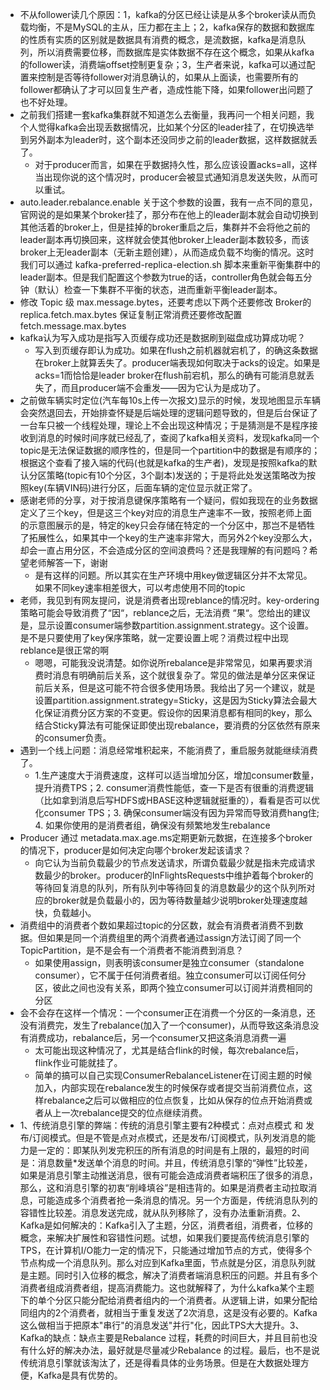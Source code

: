 + 不从follower读几个原因：1，kafka的分区已经让读是从多个broker读从而负载均衡，不是MySQL的主从，压力都在主上；2，kafka保存的数据和数据库的性质有实质的区别就是数据具有消费的概念，是流数据，kafka是消息队列，所以消费需要位移，而数据库是实体数据不存在这个概念，如果从kafka的follower读，消费端offset控制更复杂；3，生产者来说，kafka可以通过配置来控制是否等待follower对消息确认的，如果从上面读，也需要所有的follower都确认了才可以回复生产者，造成性能下降，如果follower出问题了也不好处理。
+ 之前我们搭建一套kafka集群就不知道怎么去衡量，我再问一个相关问题，我个人觉得kafka会出现丢数据情况，比如某个分区的leader挂了，在切换选举到另外副本为leader时，这个副本还没同步之前的leader数据，这样数据就丢了。
  + 对于producer而言，如果在乎数据持久性，那么应该设置acks=all，这样当出现你说的这个情况时，producer会被显式通知消息发送失败，从而可以重试。
+ auto.leader.rebalance.enable 关于这个参数的设置，我有一点不同的意见，官网说的是如果某个broker挂了，那分布在他上的leader副本就会自动切换到其他活着的broker上，但是挂掉的broker重启之后，集群并不会将他之前的leader副本再切换回来，这样就会使其他broker上leader副本数较多，而该broker上无leader副本（无新主题创建），从而造成负载不均衡的情况。这时我们可以通过 kafka-preferred-replica-election.sh 脚本来重新平衡集群中的leader副本。但是我们配置这个参数为true的话，controller角色就会每五分钟（默认）检查一下集群不平衡的状态，进而重新平衡leader副本。
+ 修改 Topic 级 max.message.bytes，还要考虑以下两个还要修改 Broker的 replica.fetch.max.bytes 保证复制正常消费还要修改配置 fetch.message.max.bytes
+ kafka认为写入成功是指写入页缓存成功还是数据刷到磁盘成功算成功呢？
  + 写入到页缓存即认为成功。如果在flush之前机器就宕机了，的确这条数据在broker上就算丢失了。producer端表现如何取决于acks的设定。如果是acks=1而恰恰是leader broker在flush前宕机，那么的确有可能消息就丢失了，而且producer端不会重发——因为它认为是成功了。
+ 之前做车辆实时定位(汽车每10s上传一次报文)显示的时候，发现地图显示车辆会突然退回去，开始排查怀疑是后端处理的逻辑问题导致的，但是后台保证了一台车只被一个线程处理，理论上不会出现这种情况；于是猜测是不是程序接收到消息的时候时间序就已经乱了，查阅了kafka相关资料，发现kafka同一个topic是无法保证数据的顺序性的，但是同一个partition中的数据是有顺序的；根据这个查看了接入端的代码(也就是kafka的生产者)，发现是按照kafka的默认分区策略(topic有10个分区，3个副本)发送的；于是将此处发送策略改为按照key(车辆VIN码)进行分区，后面车辆的定位显示就正常了。
+ 感谢老师的分享，对于按消息键保序策略有一个疑问，假如我现在的业务数据定义了三个key，但是这三个key对应的消息生产速率不一致，按照老师上面的示意图展示的是，特定的key只会存储在特定的一个分区中，那岂不是牺牲了拓展性么，如果其中一个key的生产速率非常大，而另外2个key没那么大，却会一直占用分区，不会造成分区的空间浪费吗？还是我理解的有问题吗？希望老师解答一下，谢谢
  + 是有这样的问题。所以其实在生产环境中用key做逻辑区分并不太常见。如果不同key速率相差很大，可以考虑使用不同的topic
+ 老师，我见到有网友提问，说是消费者出现reblance的情况时。key-ordering策略可能会导致消费了“因“，reblance之后，无法消费 “果“。您给出的建议是，显示设置consumer端参数partition.assignment.strategy。这个设置。是不是只要使用了key保序策略，就一定要设置上呢？消费过程中出现reblance是很正常的啊
  + 嗯嗯，可能我没说清楚。如你说所rebalance是非常常见，如果再要求消费时消息有明确前后关系，这个就很复杂了。常见的做法是单分区来保证前后关系，但是这可能不符合很多使用场景。我给出了另一个建议，就是设置partition.assignment.strategy=Sticky，这是因为Sticky算法会最大化保证消费分区方案的不变更。假设你的因果消息都有相同的key，那么结合Sticky算法有可能保证即使出现rebalance，要消费的分区依然有原来的consumer负责。
+ 遇到一个线上问题：消息经常堆积起来，不能消费了，重启服务就能继续消费了。
  + 1.生产速度大于消费速度，这样可以适当增加分区，增加consumer数量，提升消费TPS；2. consumer消费性能低，查一下是否有很重的消费逻辑（比如拿到消息后写HDFS或HBASE这种逻辑就挺重的），看看是否可以优化consumer TPS；3. 确保consumer端没有因为异常而导致消费hang住; 4. 如果你使用的是消费者组，确保没有频繁地发生rebalance
+ Producer 通过 metadata.max.age.ms定期更新元数据，在连接多个broker的情况下，producer是如何决定向哪个broker发起该请求？
  + 向它认为当前负载最少的节点发送请求，所谓负载最少就是指未完成请求数最少的broker。producer的InFlightsRequests中维护着每个broker的等待回复消息的队列，所有队列中等待回复的消息数最少的这个队列所对应的broker就是负载最小的，因为等待数量越少说明broker处理速度越快，负载越小。
+ 消费组中的消费者个数如果超过topic的分区数，就会有消费者消费不到数据。但如果是同一个消费组里的两个消费者通过assign方法订阅了同一个TopicPartition，是不是会有一个消费者不能消费到消息？
  + 如果使用assign，则表明该consumer是独立consumer（standalone consumer），它不属于任何消费者组。独立consumer可以订阅任何分区，彼此之间也没有关系，即两个独立consumer可以订阅并消费相同的分区
+ 会不会存在这样一个情况：一个consumer正在消费一个分区的一条消息，还没有消费完，发生了rebalance(加入了一个consumer)，从而导致这条消息没有消费成功，rebalance后，另一个consumer又把这条消息消费一遍
  + 太可能出现这种情况了，尤其是结合flink的时候，每次rebalance后，flink作业可能就挂了。
  + 简单的搞可以自己实现ConsumerRebalanceListener在订阅主题的时候加入，内部实现在rebalance发生的时候保存或者提交当前消费位点，这样rebalance之后可以做相应的位点恢复，比如从保存的位点开始消费或者从上一次rebalance提交的位点继续消费。
+ 1、传统消息引擎的弊端：传统的消息引擎主要有2种模式：点对点模式 和 发布/订阅模式。但是不管是点对点模式，还是发布/订阅模式，队列发消息的能力是一定的：即某队列发完积压的所有消息的时间是有上限的，最短的时间是：消息数量*发送单个消息的时间。并且，传统消息引擎的“弹性”比较差，如果是消息引擎主动推送消息，很有可能会造成消费者端积压了很多的消息，那么，这和消息引擎的初衷“削峰填谷”是相违背的。如果是消费者主动拉取消息，可能造成多个消费者抢一条消息的情况。另一个方面是，传统消息队列的容错性比较差。消息发送完成，就从队列移除了，没有办法重新消费。2、Kafka是如何解决的：Kafka引入了主题，分区，消费者组，消费者，位移的概念，来解决扩展性和容错性问题。试想，如果我们要提高传统消息引擎的TPS，在计算机I/O能力一定的情况下，只能通过增加节点的方式，使得多个节点构成一个消息队列。那么对应到Kafka里面，节点就是分区，消息队列就是主题。同时引入位移的概念，解决了消费者端消息积压的问题。并且有多个消费者组成消费者组，提高消费能力。这也就解释了，为什么kafka某个主题下的单个分区只能分配给消费者组内的一个消费者。从逻辑上讲，如果分配给同组内的2个消费者，就相当于重复发送了2次消息，这是没有必要的。Kafka这么做相当于把原本"串行"的消息发送"并行"化，因此TPS大大提升。3、Kafka的缺点：缺点主要是Rebalance 过程，耗费的时间巨大，并且目前也没有什么好的解决办法，最好就是尽量减少Rebalance 的过程。最后，也不是说传统消息引擎就该淘汰了，还是得看具体的业务场景。但是在大数据处理方便，Kafka是具有优势的。